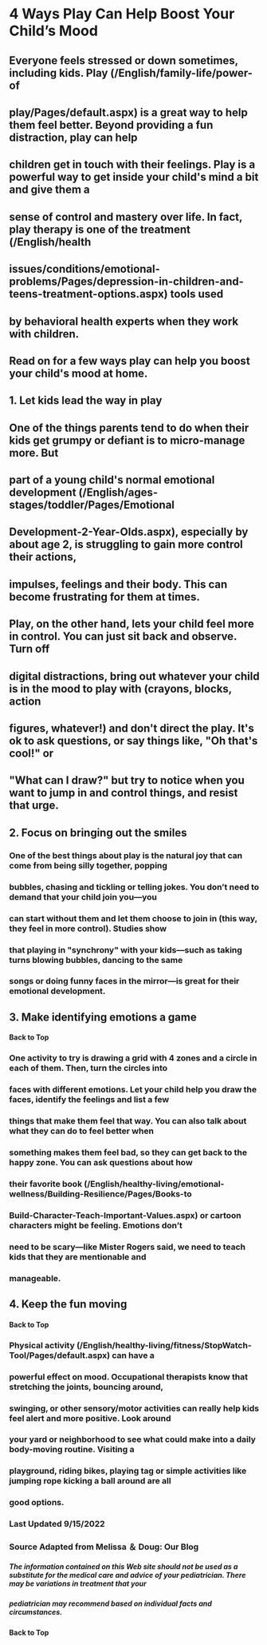 # 4 Ways Play Can Help Boost Your Child’s Mood 

## Everyone feels stressed or down sometimes, including kids. Play (/English/family-life/power-of

## play/Pages/default.aspx) is a great way to help them feel better. Beyond providing a fun distraction, play can help 

## children get in touch with their feelings. Play is a powerful way to get inside your child's mind a bit and give them a 

## sense of control and mastery over life. In fact, play therapy is one of the treatment (/English/health

## issues/conditions/emotional-problems/Pages/depression-in-children-and-teens-treatment-options.aspx) tools used 

## by behavioral health experts when they work with children. 

## Read on for a few ways play can help you boost your child's mood at home. 

## 1. Let kids lead the way in play 

## One of the things parents tend to do when their kids get grumpy or defiant is to micro-manage more. But 

## part of a young child's normal emotional development (/English/ages-stages/toddler/Pages/Emotional

## Development-2-Year-Olds.aspx), especially by about age 2, is struggling to gain more control their actions, 

## impulses, feelings and their body. This can become frustrating for them at times. 

## Play, on the other hand, lets your child feel more in control. You can just sit back and observe. Turn off 

## digital distractions, bring out whatever your child is in the mood to play with (crayons, blocks, action 

## figures, whatever!) and don't direct the play. It's ok to ask questions, or say things like, "Oh that's cool!" or 

## "What can I draw?" but try to notice when you want to jump in and control things, and resist that urge. 


## 2. Focus on bringing out the smiles 

### One of the best things about play is the natural joy that can come from being silly together, popping 

### bubbles, chasing and tickling or telling jokes. You don’t need to demand that your child join you—you 

### can start without them and let them choose to join in (this way, they feel in more control). Studies show 

### that playing in "synchrony" with your kids—such as taking turns blowing bubbles, dancing to the same 

### songs or doing funny faces in the mirror—is great for their emotional development. 

## 3. Make identifying emotions a game 

#### Back to Top 


### One activity to try is drawing a grid with 4 zones and a circle in each of them. Then, turn the circles into 

### faces with different emotions. Let your child help you draw the faces, identify the feelings and list a few 

### things that make them feel that way. You can also talk about what they can do to feel better when 

### something makes them feel bad, so they can get back to the happy zone. You can ask questions about how 

### their favorite book (/English/healthy-living/emotional-wellness/Building-Resilience/Pages/Books-to

### Build-Character-Teach-Important-Values.aspx) or cartoon characters might be feeling. Emotions don’t 

### need to be scary—like Mister Rogers said, we need to teach kids that they are mentionable and 

### manageable. 

## 4. Keep the fun moving 

#### Back to Top 


### Physical activity (/English/healthy-living/fitness/StopWatch-Tool/Pages/default.aspx) can have a 

### powerful effect on mood. Occupational therapists know that stretching the joints, bouncing around, 

### swinging, or other sensory/motor activities can really help kids feel alert and more positive. Look around 

### your yard or neighborhood to see what could make into a daily body-moving routine. Visiting a 

### playground, riding bikes, playing tag or simple activities like jumping rope kicking a ball around are all 

### good options. 

### Last Updated 9/15/2022 

### Source Adapted from Melissa ＆ Doug: Our Blog 

##### The information contained on this Web site should not be used as a substitute for the medical care and advice of your pediatrician. There may be variations in treatment that your 

##### pediatrician may recommend based on individual facts and circumstances. 

#### Back to Top 


